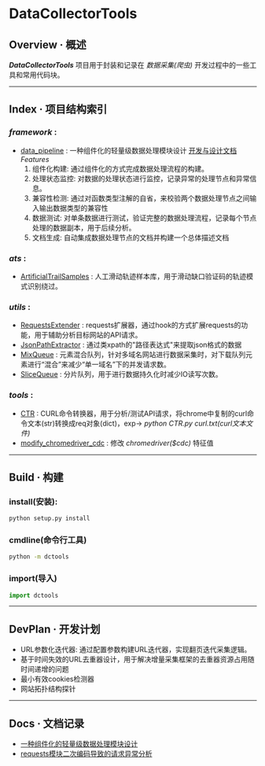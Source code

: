 # DataCollectorTools

## Overview · 概述
***DataCollectorTools*** 项目用于封装和记录在 *数据采集(爬虫)* 开发过程中的一些工具和常用代码块。

--------------------------------------------------
## Index · 项目结构索引
### *framework* :
* [data_pipeline](./dctools/framework/data_pipeline/data_process_pipeline.py) : 一种组件化的轻量级数据处理模块设计 [开发与设计文档](./dctools/framework/data_pipeline/%E4%B8%80%E7%A7%8D%E7%BB%84%E4%BB%B6%E5%8C%96%E7%9A%84%E6%95%B0%E6%8D%AE%E5%A4%84%E7%90%86%E6%A8%A1%E5%9D%97%E8%AE%BE%E8%AE%A1.md)  
    *Features*
    1. 组件化构建: 通过组件化的方式完成数据处理流程的构建。
    2. 处理状态监控: 对数据的处理状态进行监控，记录异常的处理节点和异常信息。
    3. 兼容性检测: 通过对函数类型注解的自省，来校验两个数据处理节点之间输入输出数据类型的兼容性
    4. 数据测试: 对单条数据进行测试，验证完整的数据处理流程，记录每个节点处理的数据副本，用于后续分析。
    5. 文档生成: 自动集成数据处理节点的文档并构建一个总体描述文档


### *ats* :
* [ArtificialTrailSamples](./dctools/ats/artificial_trail_samples.py) : 人工滑动轨迹样本库，用于滑动缺口验证码的轨迹模式识别绕过。

### *utils* :
* [RequestsExtender](./dctools/utils/requests_extender.py) : requests扩展器，通过hook的方式扩展requests的功能，用于辅助分析目标网站的API请求。
* [JsonPathExtractor](./dctools/utils/jsonpath.py) : 通过类xpath的"路径表达式"来提取json格式的数据
* [MixQueue](./dctools/utils/mixqueue.py) : 元素混合队列，针对多域名网站进行数据采集时，对下载队列元素进行“混合”来减少“单一域名”下的并发请求数。
* [SliceQueue](./dctools/utils/slicequeue.py) : 分片队列，用于进行数据持久化时减少IO读写次数。

### *tools* :
* [CTR](./dctools/tools/curl_to_requests/CTR.py) : CURL命令转换器，用于分析/测试API请求，将chrome中复制的curl命令文本(str)转换成req对象(dict)，exp-> *python CTR.py curl.txt(curl文本文件)* 
* [modify_chromedriver_cdc](./dctools/tools/modify_chromedriver_cdc/modify_chromedriver_cdc.py) : 修改 *chromedriver($cdc)* 特征值


--------------------------------------------------
## Build · 构建
### install(安装): 
```cmd
python setup.py install
```
### cmdline(命令行工具)
```cmd
python -m dctools
```
### import(导入)
```python
import dctools
```

--------------------------------------------------
## DevPlan · 开发计划
* URL参数化迭代器: 通过配置参数构建URL迭代器，实现翻页迭代采集逻辑。
* 基于时间失效的URL去重器设计，用于解决增量采集框架的去重器资源占用随时间递增的问题
* 最小有效cookies检测器
* 网站拓扑结构探针

--------------------------------------------------
## Docs · 文档记录
* [一种组件化的轻量级数据处理模块设计](./docs/%E4%B8%80%E7%A7%8D%E7%BB%84%E4%BB%B6%E5%8C%96%E7%9A%84%E6%95%B0%E6%8D%AE%E5%A4%84%E7%90%86%E6%A8%A1%E5%9D%97%E8%AE%BE%E8%AE%A1.md)
* [requests模块二次编码导致的请求异常分析](./docs/requests模块二次编码导致的请求异常分析/requests模块二次编码导致的请求异常分析.md)